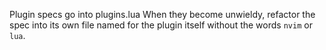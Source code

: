 Plugin specs go into plugins.lua
When they become unwieldy, refactor the spec into its own file named for the plugin itself without the words `nvim` or `lua`.
